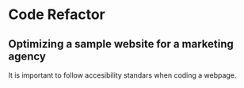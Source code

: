 # Code Refactor

## Optimizing a sample website for a marketing agency

It is important to follow accesibility standars when coding a webpage.
